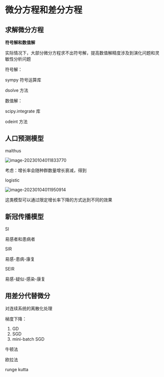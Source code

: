 # 微分方程和差分方程



## 求解微分方程

**符号解和数值解**

实际情况下，大部分微分方程求不出符号解，提高数值解精度涉及到演化问题和灵敏性分析问题

符号解：

sympy 符号运算库

dsolve 方法

数值解：

scipy.integrate 库

odeint 方法

## 人口预测模型

malthus

![image-20230104011833770](https://wangleidetuchuang.oss-cn-beijing.aliyuncs.com/img/image-20230104011833770.png)

考虑：增长率会随种群数量增长衰减，得到

logistic

![image-20230104011950914](https://wangleidetuchuang.oss-cn-beijing.aliyuncs.com/img/image-20230104011950914.png)

这类模型可以通过限定增长率下降的方式达到不同的效果

## 新冠传播模型

SI

易感者和患病者

SIR

易感-患病-康复

SEIR

易感-疑似-感染-康复



## 用差分代替微分

对连续系统的离散化处理

梯度下降：

1. GD
2. SGD
3. mini-batch SGD



牛顿法

欧拉法

runge kutta

